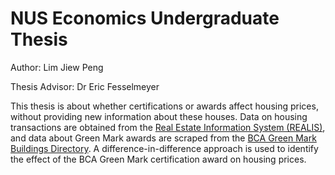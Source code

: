 # NUS Economics Undergraduate Thesis

Author: Lim Jiew Peng

Thesis Advisor: Dr Eric Fesselmeyer

This thesis is about whether certifications or awards affect housing prices, without providing new information about these houses. Data on housing transactions are obtained from the [Real Estate Information System (REALIS)](https://spring.ura.gov.sg/lad/ore/login/index.cfm), and data about Green Mark awards are scraped from the [BCA Green Mark Buildings Directory](https://www.bca.gov.sg/green_mark/KnowledgeResources/BuildingDirectory.aspx). A difference-in-difference approach is used to identify the effect of the BCA Green Mark certification award on housing prices.
